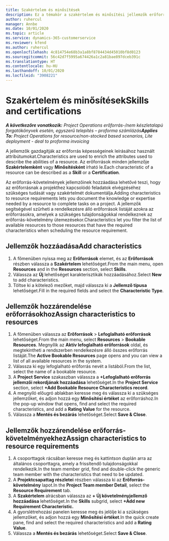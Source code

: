 ```yaml
---
title: Szakértelem és minősítések
description: Ez a témakör a szakértelem és minősítési jellemzők erőforrásokhoz való hozzáadásával kapcsolatban nyújt tájékoztatást.
author: ruhercul
manager: Annbe
ms.date: 10/01/2020
ms.topic: article
ms.service: dynamics-365-customerservice
ms.reviewer: kfend
ms.author: ruhercul
ms.openlocfilehash: 4c814754e68b3a1a8bf8784434d45010bf8d0123
ms.sourcegitcommit: 56c42d7f5995a674426a1c2a81bae897dceb391c
ms.translationtype: HT
ms.contentlocale: hu-HU
ms.lasthandoff: 10/01/2020
ms.locfileid: "3908221"
---
```

# <a name="skills-and-certifications"></a><span data-ttu-id="a4913-103">Szakértelem és minősítések</span><span class="sxs-lookup"><span data-stu-id="a4913-103">Skills and certifications</span></span>
<span data-ttu-id="a4913-104">_**A következőre vonatkozik:** Project Operations erőforrás-/nem készletalapú forgatókönyvek esetén, egyszerű telepítés – proforma számlázás_</span><span class="sxs-lookup"><span data-stu-id="a4913-104">_**Applies To:** Project Operations for resource/non-stocked based scenarios, Lite deployment - deal to proforma invoicing_</span></span>

<span data-ttu-id="a4913-105">A jellemzők gazdagítják az erőforrás képességeinek leírásához használt attribútumokat.</span><span class="sxs-lookup"><span data-stu-id="a4913-105">Characteristics are used to enrich the attributes used to describe the abilities of a resource.</span></span> <span data-ttu-id="a4913-106">Az erőforrások minden jellemzője **Szakértelemként** vagy **Minősítésként** írható le.</span><span class="sxs-lookup"><span data-stu-id="a4913-106">Each characteristic of a resource can be described as a **Skill** or a **Certification**.</span></span>

<span data-ttu-id="a4913-107">Az erőforrás-követelmények jellemzőinek hozzáadása lehetővé teszi, hogy az erőforrásnak a projekthez kapcsolódó feladatok elvégzéséhez szükséges tudását vagy szakértelmét dokumentálja.</span><span class="sxs-lookup"><span data-stu-id="a4913-107">Adding characteristics to resource requirements lets you document the knowledge or expertise needed by a resource to complete tasks on a project.</span></span> <span data-ttu-id="a4913-108">A jellemzők segítségével szűrheti a rendelkezésre álló erőforrások listáját azokra az erőforrásokra, amelyek a szükséges tulajdonságokkal rendelkeznek az erőforrás-követelmény ütemezésekor.</span><span class="sxs-lookup"><span data-stu-id="a4913-108">Characteristics let you filter the list of available resources to those resources that have the required characteristics when scheduling the resource requirement.</span></span>

## <a name="add-characteristics"></a><span data-ttu-id="a4913-109">Jellemzők hozzáadása</span><span class="sxs-lookup"><span data-stu-id="a4913-109">Add characteristics</span></span>

1. <span data-ttu-id="a4913-110">A főmenüben nyissa meg az **Erőforrások** elemet, és az **Erőforrások** részben válassza a **Szakértelem** lehetőséget.</span><span class="sxs-lookup"><span data-stu-id="a4913-110">From the main menu, open **Resources** and in the **Resources** section, select **Skills**.</span></span>
2. <span data-ttu-id="a4913-111">Válassza az **Új** lehetőséget karakterisztikák hozzáadásához.</span><span class="sxs-lookup"><span data-stu-id="a4913-111">Select **New** to add characteristics.</span></span>
3. <span data-ttu-id="a4913-112">Töltse ki a kötelező mezőket, majd válassza ki a **Jellemző típusa** lehetőséget.</span><span class="sxs-lookup"><span data-stu-id="a4913-112">Fill in the required fields and select the **Characteristic Type**.</span></span>

## <a name="assign-characteristics-to-resources"></a><span data-ttu-id="a4913-113">Jellemzők hozzárendelése erőforrásokhoz</span><span class="sxs-lookup"><span data-stu-id="a4913-113">Assign characteristics to resources</span></span>

1. <span data-ttu-id="a4913-114">A főmenüben válassza az **Erőforrások** > **Lefoglalható erőforrások** lehetőséget.</span><span class="sxs-lookup"><span data-stu-id="a4913-114">From the main menu, select **Resources** > **Bookable Resources**.</span></span> <span data-ttu-id="a4913-115">Megnyílik az **Aktív lefoglalható erőforrások** oldal, és megtekintheti a rendszerben rendelkezésre álló összes erőforrás listáját.</span><span class="sxs-lookup"><span data-stu-id="a4913-115">The **Active Bookable Resources** page opens and you can view a list of all available resources in the system.</span></span>
2. <span data-ttu-id="a4913-116">Válassza ki egy lefoglalható erőforrás nevét a listából.</span><span class="sxs-lookup"><span data-stu-id="a4913-116">From the list, select the name of a bookable resource.</span></span>
3. <span data-ttu-id="a4913-117">A **Project Service** szakaszban válassza a **+Lefoglalható erőforrás jellemzői rekordjának hozzáadása** lehetőséget.</span><span class="sxs-lookup"><span data-stu-id="a4913-117">In the **Project Service** section, select **+Add Bookable Resource Characteristics record**.</span></span>
4. <span data-ttu-id="a4913-118">A megnyíló előugró ablakban keresse meg és válassza ki a szükséges jellemzőket, és adjon hozzá egy **Minősítési értéket** az erőforráshoz.</span><span class="sxs-lookup"><span data-stu-id="a4913-118">In the pop-up window that opens, find and select the required characteristics, and add a **Rating Value** for the resource.</span></span>
5. <span data-ttu-id="a4913-119">Válassza a **Mentés és bezárás** lehetőséget.</span><span class="sxs-lookup"><span data-stu-id="a4913-119">Select **Save & Close**.</span></span>

## <a name="assign-characteristics-to-resource-requirements"></a><span data-ttu-id="a4913-120">Jellemzők hozzárendelése erőforrás-követelményekhez</span><span class="sxs-lookup"><span data-stu-id="a4913-120">Assign characteristics to resource requirements</span></span>

1. <span data-ttu-id="a4913-121">A csoporttagok rácsában keresse meg és kattintson duplán arra az általános csoporttagra, amely a frissítendő tulajdonságokkal rendelkezik.</span><span class="sxs-lookup"><span data-stu-id="a4913-121">In the team member grid, find and double-click the generic team member with the characteristics that need to be updated.</span></span>
2. <span data-ttu-id="a4913-122">A **Projektcsapattag részletei** részben válassza ki az **Erőforrás-követelmény** lapot.</span><span class="sxs-lookup"><span data-stu-id="a4913-122">In the **Project Team member Detail**, select the **Resource Requirement** tab.</span></span>
3. <span data-ttu-id="a4913-123">A **Szakértelem** alrácsban válassza az **+ Új követelményjellemző hozzáadása** lehetőséget.</span><span class="sxs-lookup"><span data-stu-id="a4913-123">In the **Skills** subgrid, select **+Add new Requirement Characteristic.**</span></span>
4. <span data-ttu-id="a4913-124">A gyorslétrehozási panelen keresse meg és jelölje ki a szükséges jellemzőket, és adjon hozzá egy **Minősítési értéket**.</span><span class="sxs-lookup"><span data-stu-id="a4913-124">In the quick create pane, find and select the required characteristics and add a **Rating Value**.</span></span>
5. <span data-ttu-id="a4913-125">Válassza a **Mentés és bezárás** lehetőséget.</span><span class="sxs-lookup"><span data-stu-id="a4913-125">Select **Save & Close**.</span></span>